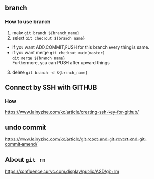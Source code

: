## branch
### How to use branch
1) make
`git branch ${branch_name}`
2) select
`git checkout ${branch_name}`

* if you want ADD,COMMIT,PUSH for this branch
every thing is same.
* if you want merge
`git checkout main(master)`<br/>
`git merge ${branch_name}`<br/>
Furthermore, you can PUSH after upward things.

3) delete
`git branch -d ${branch_name}`

## Connect by SSH with GITHUB
### How
https://www.lainyzine.com/ko/article/creating-ssh-key-for-github/

## undo commit
https://www.lainyzine.com/ko/article/git-reset-and-git-revert-and-git-commit-amend/

## About `git rm`
https://confluence.curvc.com/display/public/ASD/git+rm
